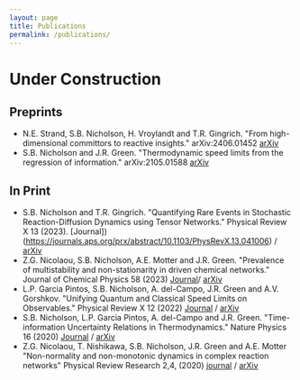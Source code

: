 ```yaml
---
layout: page
title: Publications
permalink: /publications/
---
```

# Under Construction
## Preprints

* N.E. Strand, S.B. Nicholson, H. Vroylandt and T.R. Gingrich. "From high-dimensional committors to reactive insights." arXiv:2406.01452 [arXiv](https://arxiv.org/pdf/2406.01452)
* S.B. Nicholson and J.R. Green. "Thermodynamic speed limits from the regression of information." arXiv:2105.01588 [arXiv](https://arxiv.org/abs/2105.01588)

## In Print
* S.B. Nicholson and T.R. Gingrich. "Quantifying Rare Events in Stochastic Reaction-Diffusion Dynamics using Tensor Networks." Physical Review X 13 (2023). [Journal])(https://journals.aps.org/prx/abstract/10.1103/PhysRevX.13.041006) / [arXiv](https://arxiv.org/abs/2301.03717)
* Z.G. Nicolaou, S.B. Nicholson, A.E. Motter and J.R. Green. "Prevalence of multistability and non-stationarity in driven chemical networks." Journal of Chemical Physics 58 (2023) [Journal](https://pubs.aip.org/aip/jcp/article/158/22/225101/2895249/Prevalence-of-multistability-and-nonstationarity)/ [arXiv](https://arxiv.org/abs/2306.09408)
* L.P. Garcia Pintos, S.B. Nicholson, A. del-Campo, J.R. Green and A.V. Gorshkov. "Unifying Quantum and Classical Speed Limits on Observables." Physical Review X 12 (2022) [Journal](https://journals.aps.org/prx/abstract/10.1103/PhysRevX.12.011038) / [arXiv](https://arxiv.org/abs/2108.04261)
* S.B. Nicholson, L.P. Garcia Pintos, A. del-Campo and J.R. Green. "Time-information Uncertainty Relations in Thermodynamics." Nature Physics 16 (2020) [Journal](https://www.nature.com/articles/s41567-020-0981-y) / [arXiv](https://arxiv.org/abs/2001.05418)
* Z.G. Nicolaou, T. Nishikawa, S.B. Nicholson, J.R. Green and A.E. Motter "Non-normality and non-monotonic dynamics in complex reaction networks" Physical Review Research 2,4, (2020) [journal](https://journals.aps.org/prresearch/abstract/10.1103/PhysRevResearch.2.043059) / [arXiv](https://arxiv.org/abs/2008.09616)
